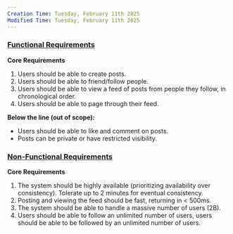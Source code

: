 ```yaml
---
Creation Time: Tuesday, February 11th 2025
Modified Time: Tuesday, February 11th 2025
---
```

### [Functional Requirements](https://www.hellointerview.com/learn/system-design/in-a-hurry/delivery#1-functional-requirements)

**Core Requirements**
1. Users should be able to create posts.
2. Users should be able to friend/follow people.
3. Users should be able to view a feed of posts from people they follow, in chronological order.
4. Users should be able to page through their feed.
    
**Below the line (out of scope):**
- Users should be able to like and comment on posts.
- Posts can be private or have restricted visibility.

### [Non-Functional Requirements](https://www.hellointerview.com/learn/system-design/in-a-hurry/delivery#2-non-functional-requirements)
**Core Requirements**
1. The system should be highly available (prioritizing availability over consistency). Tolerate up to 2 minutes for eventual consistency.
2. Posting and viewing the feed should be fast, returning in < 500ms.
3. The system should be able to handle a massive number of users (2B).
4. Users should be able to follow an unlimited number of users, users should be able to be followed by an unlimited number of users.